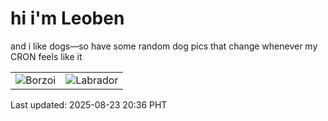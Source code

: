 # hi i'm Leoben

and i like dogs—so have some random dog pics that change whenever my CRON feels like it

|  |  |
|--------|----------|
| ![Borzoi](https://random-dog-vercel.vercel.app/api/random-borzoi?v=1755952577) | ![Labrador](https://random-dog-vercel.vercel.app/api/random-labrador?v=1755952577) |

Last updated: 2025-08-23 20:36 PHT
